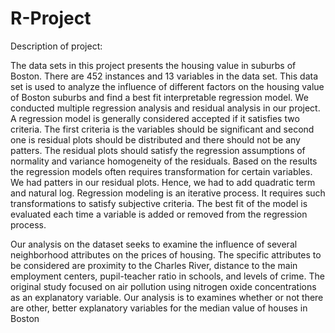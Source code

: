 # R-Project

Description of project:

The data sets in this project presents the housing value in suburbs of Boston. There are 452 instances and 13 variables in the data set. This data set is used to analyze the influence of different factors on the housing value of Boston suburbs and find a best fit interpretable regression model. We conducted multiple regression analysis and residual analysis in our project. A regression model is generally considered accepted if it satisfies two criteria. The first criteria is the variables should be significant and second one is residual plots should be distributed and there should not be any patters. The residual plots should satisfy the regression assumptions of normality and variance homogeneity of the residuals. Based on the results the regression models often requires transformation for certain variables. We had patters in our residual plots. Hence, we had to add quadratic term and natural log. Regression modeling is an iterative process. It requires such transformations to satisfy subjective criteria. The best fit of the model is evaluated each time a variable is added or removed from the regression process.

Our analysis on the dataset seeks to examine the influence of several neighborhood attributes on the prices of housing. The specific attributes to be considered are proximity to the Charles River, distance to the main employment centers, pupil-teacher ratio in schools, and levels of crime. The original study focused on air pollution using nitrogen oxide concentrations as an explanatory variable. Our analysis is to examines whether or not there are other, better explanatory variables for the median value of houses in Boston